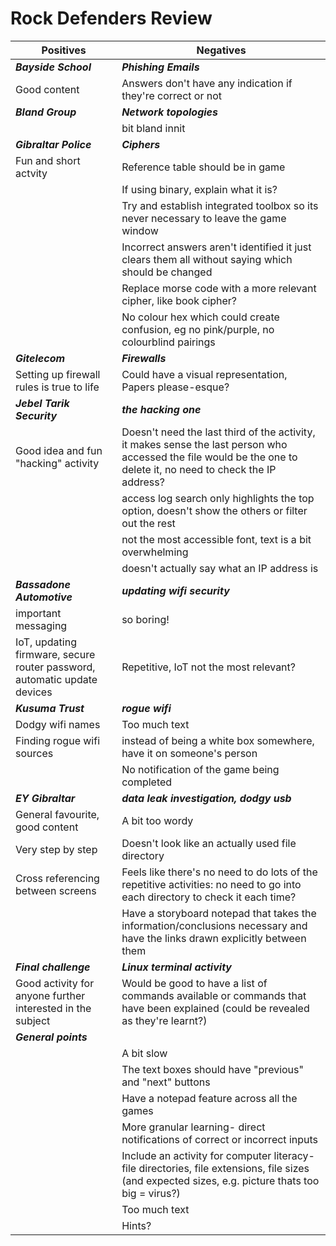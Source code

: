 # Rock Defenders Review

| Positives| Negatives
| ---- | ----
| ***Bayside School*** | ***Phishing Emails***
|Good content | Answers don't have any indication if they're correct or not
| ***Bland Group*** | ***Network topologies***
| | bit bland innit
| ***Gibraltar Police*** | ***Ciphers***
| Fun and short actvity | Reference table should be in game
| | If using binary, explain what it is?
| | Try and establish integrated toolbox so its never necessary to leave the game window
| | Incorrect answers aren't identified it just clears them all without saying which should be changed
| | Replace morse code with a more relevant cipher, like book cipher?
| | No colour hex which could create confusion, eg no pink/purple, no colourblind pairings
| ***Gitelecom*** | ***Firewalls***
| Setting up firewall rules is true to life | Could have a visual representation, Papers please-esque?
| ***Jebel Tarik Security*** | ***the hacking one***
| Good idea and fun "hacking" activity| Doesn't need the last third of the activity, it makes sense the last person who accessed the file would be the one to delete it, no need to check the IP address?
| | access log search only highlights the top option, doesn't show the others or filter out the rest
| | not the most accessible font, text is a bit overwhelming
| | doesn't actually say what an IP address is
| ***Bassadone Automotive***|  ***updating wifi security***
| important messaging | so boring!
| IoT, updating firmware, secure router password, automatic update devices| Repetitive, IoT not the most relevant?
| ***Kusuma Trust*** | ***rogue wifi***
| Dodgy wifi names | Too much text
| Finding rogue wifi sources | instead of being a white box somewhere, have it on someone's person
| | No notification of the game being completed
| ***EY Gibraltar*** | ***data leak investigation, dodgy usb***
| General favourite, good content | A bit too wordy
| Very step by step | Doesn't look like an actually used file directory
| Cross referencing between screens | Feels like there's no need to do lots of the repetitive activities: no need to go into each directory to check it each time?
| | Have a storyboard notepad that takes the information/conclusions necessary and have the links drawn explicitly between them
| ***Final challenge*** | ***Linux terminal activity***
| Good activity for anyone further interested in the subject | Would be good to have a list of commands available or commands that have been explained (could be revealed as they're learnt?)
| ***General points***|
| | A bit slow
| | The text boxes should have "previous" and "next" buttons
| | Have a notepad feature across all the games
| | More granular learning- direct notifications of correct or incorrect inputs
| | Include an activity for computer literacy- file directories, file extensions, file sizes (and expected sizes, e.g. picture thats too big = virus?)
| | Too much text
| | Hints?